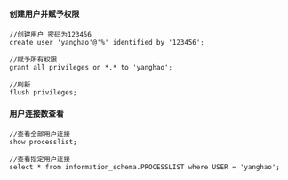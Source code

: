 #### 创建用户并赋予权限

```shell
//创建用户 密码为123456
create user 'yanghao'@'%' identified by '123456';

//赋予所有权限
grant all privileges on *.* to 'yanghao';

//刷新
flush privileges;
```



#### 用户连接数查看

```shell
//查看全部用户连接
show processlist;

//查看指定用户连接
select * from information_schema.PROCESSLIST where USER = 'yanghao';
```

